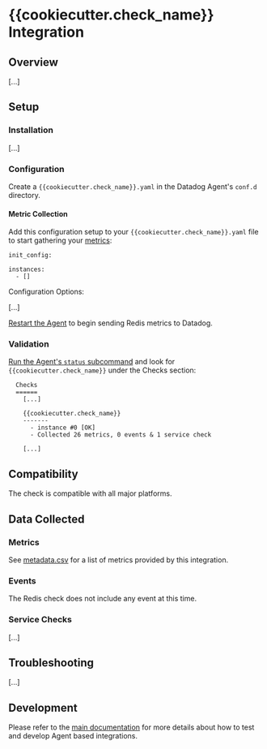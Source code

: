 # {{cookiecutter.check_name}} Integration

## Overview

[...]

## Setup

### Installation

[...]

### Configuration

Create a `{{cookiecutter.check_name}}.yaml` in the Datadog Agent's `conf.d` directory.

#### Metric Collection

Add this configuration setup to your `{{cookiecutter.check_name}}.yaml` file to start gathering your [metrics](#metrics):

```
init_config:

instances:
  - []
```

Configuration Options:

[...]

[Restart the Agent](https://docs.datadoghq.com/agent/faq/agent-commands/#start-stop-restart-the-agent) to begin sending Redis metrics to Datadog.

### Validation

[Run the Agent's `status` subcommand](https://docs.datadoghq.com/agent/faq/agent-commands/#agent-status-and-information) and look for `{{cookiecutter.check_name}}` under the Checks section:

```
  Checks
  ======
    [...]

    {{cookiecutter.check_name}}
    -------
      - instance #0 [OK]
      - Collected 26 metrics, 0 events & 1 service check

    [...]
```

## Compatibility

The check is compatible with all major platforms.

## Data Collected

### Metrics

See [metadata.csv](metadata.csv) for a list of metrics provided by this integration.

### Events

The Redis check does not include any event at this time.

### Service Checks

[...]

## Troubleshooting

[...]

## Development

Please refer to the [main documentation](https://docs.datadoghq.com/developers/)
for more details about how to test and develop Agent based integrations.
